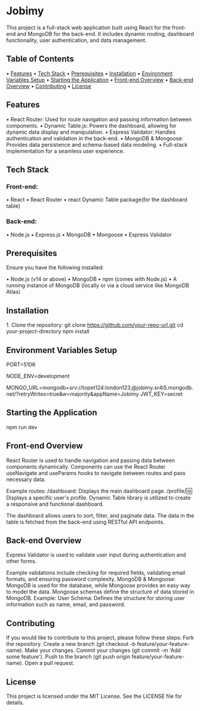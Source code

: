 # Jobimy

This project is a full-stack web application built using React for the front-end and MongoDB for the back-end. It includes dynamic routing, dashboard functionality, user authentication, and data management.

## Table of Contents

•⁠  ⁠[Features](#features)
•⁠  ⁠[Tech Stack](#tech-stack)
•⁠  ⁠[Prerequisites](#prerequisites)
•⁠  ⁠[Installation](#installation)
•⁠  ⁠[Environment Variables Setup](#environment-variables-setup)
•⁠  ⁠[Starting the Application](#starting-the-application)
•⁠  ⁠[Front-end Overview](#front-end-overview)
•⁠  ⁠[Back-end Overview](#back-end-overview)
•⁠  ⁠[Contributing](#contributing)
•⁠  ⁠[License](#license)

## Features

•⁠  ⁠React Router: Used for route navigation and passing information between components.
•⁠  ⁠Dynamic Table.js: Powers the dashboard, allowing for dynamic data display and manipulation.
•⁠  ⁠Express Validator: Handles authentication and validation in the back-end.
•⁠  ⁠MongoDB & Mongoose: Provides data persistence and schema-based data modeling.
•⁠  ⁠Full-stack implementation for a seamless user experience.

## Tech Stack

### Front-end:
•⁠  ⁠React
•⁠  ⁠React Router
•⁠  ⁠react Dynamic Table package(for the dashboard table)

### Back-end:
•⁠  ⁠Node.js
•⁠  ⁠Express.js
•⁠  ⁠MongoDB
•⁠  ⁠Mongoose
•⁠  ⁠Express Validator

## Prerequisites

Ensure you have the following installed:

•⁠  ⁠Node.js (v14 or above)
•⁠  ⁠MongoDB
•⁠  ⁠npm (comes with Node.js)
•⁠  ⁠A running instance of MongoDB (locally or via a cloud service like MongoDB Atlas)

## Installation

1.⁠ ⁠Clone the repository:
   git clone https://github.com/your-repo-url.git
   cd your-project-directory
   npm install

## Environment Variables Setup

PORT=5106

NODE_ENV=development

MONGO_URL=mongodb+srv://topet124:london123,@jobimy.sr4i5.mongodb.net/?retryWrites=true&w=majority&appName=Jobimy
JWT_KEY=secret

## Starting the Application

npm run dev

## Front-end Overview
React Router is used to handle navigation and passing data between components dynamically.
Components can use the React Router useNavigate and useParams hooks to navigate between routes and pass necessary data.

Example routes:
/dashboard: Displays the main dashboard page.
/profile/:id: Displays a specific user's profile.
Dynamic Table library is utilized to create a responsive and functional dashboard.

The dashboard allows users to sort, filter, and paginate data.
The data in the table is fetched from the back-end using RESTful API endpoints.


##  Back-end Overview
Express Validator is used to validate user input during authentication and other forms.

Example validations include checking for required fields, validating email formats, and ensuring password complexity.
MongoDB & Mongoose: MongoDB is used for the database, while Mongoose provides an easy way to model the data.
Mongoose schemas define the structure of data stored in MongoDB.
Example:
User Schema: Defines the structure for storing user information such as name, email, and password.

## Contributing

If you would like to contribute to this project, please follow these steps:
Fork the repository.
Create a new branch (git checkout -b feature/your-feature-name).
Make your changes.
Commit your changes (git commit -m 'Add some feature').
Push to the branch (git push origin feature/your-feature-name).
Open a pull request.

## License
This project is licensed under the MIT License. See the LICENSE file for details.
